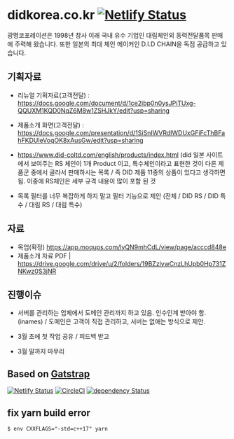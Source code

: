 # didkorea.co.kr [![Netlify Status](https://api.netlify.com/api/v1/badges/9332bd01-3925-4011-935c-39213f66bb1e/deploy-status)](https://app.netlify.com/sites/didkorea-real/deploys)

광명코포레이션은 1998년 창사 이래 국내 유수 기업인 대림체인외 동력전달품목 판매에 주력해 왔습니다. 또한 일본의 최대 체인 메이커인 D.I.D CHAIN을 독점 공급하고 있습니다.

## 기획자료

- 리뉴얼 기획자료(고객전달) : https://docs.google.com/document/d/1ce2ibp0n0ysJPiTUxg-QQUXM1KQD0NqZ6M8w1ZSHJkY/edit?usp=sharing

- 제품소개 화면(고객전달) : https://docs.google.com/presentation/d/1SiSnIWVRdIWDUxGFiFcThBFahFKDUleVoqOK8xAusGw/edit?usp=sharing

- https://www.did-coltd.com/english/products/index.html (did 일본 사이트에서 보여주는 RS 체인이 1개 Product 이고, 특수체인이라고 표현한 것이 다른 제품군 중에서 골라서 판매하시는 목록 / 즉 DID 제품 11종의 상품이 있다고 생각하면 됨. 이중에 RS체인은 세부 규격 내용이 많이 포함 된 것

- 목록 필터를 너무 복잡하게 하지 말고 필터 기능으로 제안 (전체 / DID RS / DID 특수 / 대림 RS / 대림 특수)

## 자료

- 목업(확정) https://app.moqups.com/lyQN9mhCdL/view/page/acccd848e
- 제품소개 자료 PDF | https://drive.google.com/drive/u/2/folders/19BZziywCnzLhUpb0Hp731ZNKwz0S3jNR

## 진행이슈

- 서버를 관리하는 업체에서 도메인 관리까지 하고 있음. 인수인계 받아야 함. (inames) / 도메인은 고객이 직접 관리하고, 서버는 없애는 방식으로 제안.

- 3월 초에 첫 작업 공유 / 피드백 받고
- 3월 말까지 마무리

## Based on [Gatstrap](https://github.com/jaxx2104/gatsby-starter-bootstrap)

[![Netlify Status](https://api.netlify.com/api/v1/badges/fa249a3a-68ea-4b4b-9aa6-394c87099ee1/deploy-status)](https://app.netlify.com/sites/gatstrap/deploys)
[![CircleCI](https://circleci.com/gh/jaxx2104/gatsby-starter-bootstrap.svg?style=svg)](https://circleci.com/gh/jaxx2104/gatsby-starter-bootstrap)
[![dependency Status](https://img.shields.io/david/jaxx2104/gatsby-starter-bootstrap.svg?style=flat-square)](https://david-dm.org/jaxx2104/gatsby-starter-bootstrap#info=dependencies)

## fix yarn build error

```
$ env CXXFLAGS="-std=c++17" yarn
```
